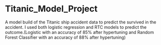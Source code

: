 # Titanic_Model_Project

A model build of the Titanic ship accident data to predict the survived in the accident.
I used both logistic regression and RTC models to predict the outcome.(Logistic with an accuracy of 85% after hypertuning and Random Forest Classifier with an accuracy of 88% after hypertuning)
